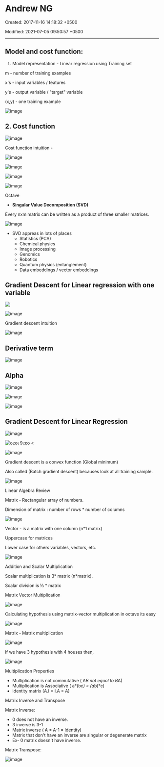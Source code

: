 # Andrew NG

Created: 2017-11-16 14:18:32 +0500

Modified: 2021-07-05 09:50:57 +0500

---

## Model and cost function:

1.  Model representation - Linear regression using Training set

m - number of training examples

x's - input variables / features

y's - output variable / "target" variable

(x,y) - one training example

![image](media/Andrew-NG-image1.png)

## 2. Cost function

![image](media/Andrew-NG-image2.png)

Cost function intuition -

![image](media/Andrew-NG-image3.png)

![image](media/Andrew-NG-image4.png)

![image](media/Andrew-NG-image5.png)

![image](media/Andrew-NG-image6.png)

Octave
-   **Singular Value Decomposition (SVD)**

Every nxm matrix can be written as a product of three smaller matrices.

![image](media/Andrew-NG-image7.jpeg)
-   SVD appreas in lots of places
    -   Statistics (PCA)
    -   Chemical physics
    -   Image processing
    -   Genomics
    -   Robotics
    -   Quantum physics (entanglement)
    -   Data embeddings / vector embeddings

## Gradient Descent for Linear regression with one variable

![](media/Andrew-NG-image8.png)

![image](media/Andrew-NG-image9.png)

Gradient descent intuition

![image](media/Andrew-NG-image10.png)

## Derivative term

![image](media/Andrew-NG-image11.png)

## Alpha

![image](media/Andrew-NG-image12.png)

![image](media/Andrew-NG-image13.png)

![image](media/Andrew-NG-image14.png)

## Gradient Descent for Linear Regression

![image](media/Andrew-NG-image15.png)

![οι:οι 9ι:εο < ](media/Andrew-NG-image16.png)

![image](media/Andrew-NG-image17.png)

Gradient descent is a convex function (Global minimum)

Also called (Batch gradient descent) becauses look at all training sample.

![image](media/Andrew-NG-image18.png)

Linear Algebra Review

Matrix - Rectangular array of numbers.

Dimension of matrix : number of rows * number of columns

![image](media/Andrew-NG-image19.png)

Vector - is a matrix with one column (n*1 matrix)

Uppercase for matrices

Lower case for others variables, vectors, etc.

![image](media/Andrew-NG-image20.png)

Addition and Scalar Multiplication

Scalar multiplication is 3* matrix (n*matrix).

Scalar division is ⅓ * matrix

Matrix Vector Multiplication

![image](media/Andrew-NG-image21.png)

Calculating hypothesis using matrix-vector multiplication in octave its easy

![image](media/Andrew-NG-image22.png)

Matrix - Matrix multiplication

![image](media/Andrew-NG-image23.png)

If we have 3 hypothesis with 4 houses then,

![image](media/Andrew-NG-image24.png)

Multiplication Properties
-   Multiplication is not commutative ( A*B not equal to B*A)
-   Multiplication is Associative ( a*(b*c) = (a*b)*c)
-   Identity matrix (A.I = I.A = A)

Matrix Inverse and Transpose

Matrix Inverse:
-   0 does not have an inverse.
-   3 inverse is 3-1
-   Matrix inverse ( A * A-1 = Identity)
-   Matrix that don't have an inverse are singular or degenerate matrix
-   Ex- 0 matrix doesn't have inverse.

Matrix Transpose:

![image](media/Andrew-NG-image25.png)
